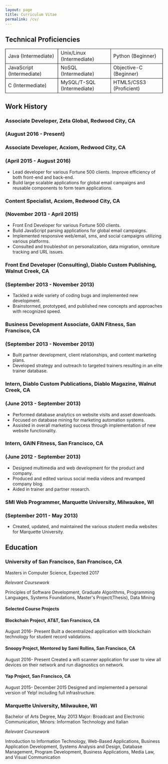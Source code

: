 ```yaml
---
layout: page
title: Curriculum Vitae
permalink: /cv/
---
```


## Technical Proficiencies
<table cellspacing = "0px" cellborder = "0px" border = "2px" style="border: black;">
<tr><td align="left" width="300px;">Java (Intermediate)</td><td align="left" width="300px;">Unix/Linux (Intermediate)</td><td align="left" width="300px;">Python (Beginner)</td></tr>
<tr><td align="left" width="300px;">JavaScript (Intermediate)</td><td align="left" width="300px;">NoSQL (Intermediate)</td><td>Objective-C (Beginner)</td></tr>
<tr><td align="left" width="300px;">C (Intermediate)</td><td align="left" width="300px;">MySQL/T-SQL (Intermediate)</td><td>HTML5/CSS3 (Proficient)</td></tr>
</table>

## Work History

### Associate Developer, Zeta Global, Redwood City, CA 

### (August 2016 - Present)

### Associate Developer, Acxiom, Redwood City, CA 

### (April 2015 - August 2016)
* Lead developer for various Fortune 500 clients. Improve efficiency of both front-end and back-end.
* Build large scalable applications for global email campaigns and reusable components to form team applications.

### Content Specialist, Acxiom, Redwood City, CA 

### (November 2013 - April 2015)
* Front End Developer for various Fortune 500 clients.
* Build JavaScript parsing applications for global email campaigns.
* Implemented responsive web/email, sms, and social campaigns utilizing various platforms.
* Consulted and troubleshot on personalization, data migration, omniture tracking and URL issues.

### Front End Developer (Consulting), Diablo Custom Publishing, Walnut Creek, CA 

### (September 2013 - November 2013)
* Tackled a wide variety of coding bugs and implemented new development.
* Brainstormed, prototyped, and published new concepts and approaches with recognized speed.

### Business Development Associate, GAIN Fitness, San Francisco, CA 

### (September 2013 - November 2013)
* Built partner development, client relationships, and content marketing plans.
* Developed strategy and outreach to targeted trainers resulting in an elite trainer database.

### Intern, Diablo Custom Publications, Diablo Magazine, Walnut Creek, CA 

### (June 2013 - September 2013)
* Performed database analytics on website visits and asset downloads.
* Focused on database mining for marketing automation systems.
* Assisted in overall marketing success through implementation of new website functionality.

### Intern, GAIN Fitness, San Francisco, CA 

### (June 2012 - September 2013)
* Designed multimedia and web development for the product and company.
* Produced and edited various social media videos and revamped company blog. 
* Aided in trainer and partner research.

### SMI Web Programmer, Marquette University, Milwaukee, WI 

### (September 2011 - May 2013)
* Created, updated, and maintained the various student media websites for Marquette University.


## Education

### University of San Francisco, San Francisco, CA
Masters in Computer Science, Expected 2017

_Relevant Coursework_

Principles of Software Development, Graduate Algorithms, Programming Languages, Systems Foundations, Master's Project(Thesis), Data Mining

#### Selected Course Projects

#### Blockchain Project, AT&T, San Francisco, CA

August 2016- Present
Built a decentralized application with blockchain technology for student record validations.

#### Snoopy Project, Mentored by Sami Rollins, San Francisco, CA

August 2016- Present
Created a wifi scanner application for user to view all devices on their network and run diagnostics on network.

#### Yap Project, San Francisco, CA

August 2015- December 2015
Designed and implemented a personal version of Yelp! including full infrastructure.


### Marquette University, Milwaukee, WI
Bachelor of Arts Degree, May 2013
Major: Broadcast and Electronic Communication, Minors: Information Technology and Italian

_Relevant Coursework_

Introduction to Information Technology, Web-Based Applications, Business Application Development, Systems Analysis and Design, Database Management, Program Development, Business Applications, Media Law, and Visual Communication
